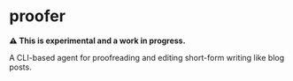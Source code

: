 # proofer

**⚠️ This is experimental and a work in progress.**

A CLI-based agent for proofreading and editing short-form writing like blog posts.
